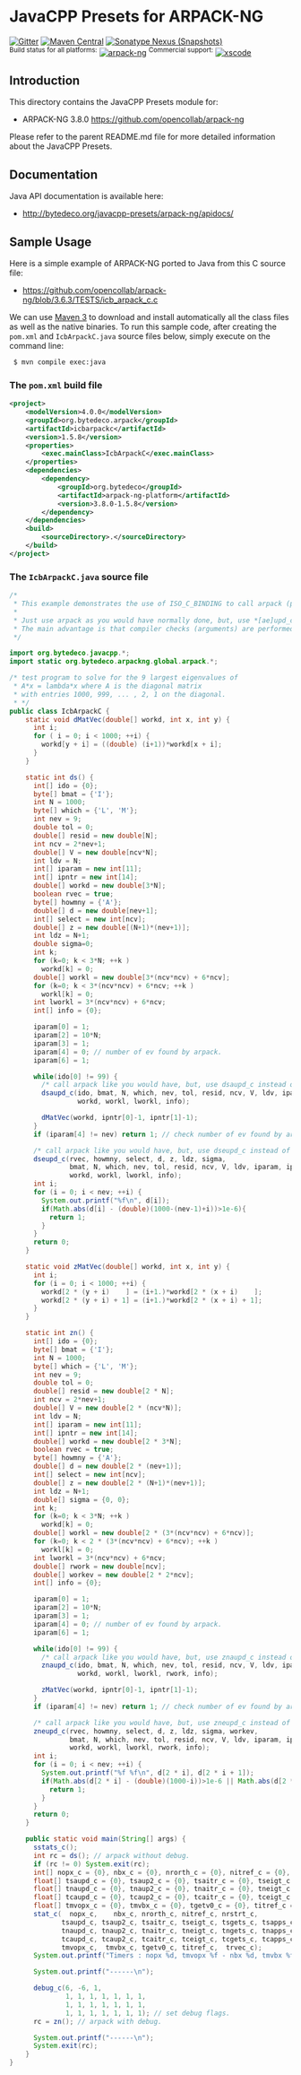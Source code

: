 JavaCPP Presets for ARPACK-NG
=============================

[![Gitter](https://badges.gitter.im/bytedeco/javacpp.svg)](https://gitter.im/bytedeco/javacpp) [![Maven Central](https://maven-badges.herokuapp.com/maven-central/org.bytedeco/arpack-ng/badge.svg)](https://maven-badges.herokuapp.com/maven-central/org.bytedeco/arpack-ng) [![Sonatype Nexus (Snapshots)](https://img.shields.io/nexus/s/https/oss.sonatype.org/org.bytedeco/arpack-ng.svg)](http://bytedeco.org/builds/)  
<sup>Build status for all platforms:</sup> [![arpack-ng](https://github.com/bytedeco/javacpp-presets/workflows/arpack-ng/badge.svg)](https://github.com/bytedeco/javacpp-presets/actions?query=workflow%3Aarpack-ng)  <sup>Commercial support:</sup> [![xscode](https://img.shields.io/badge/Available%20on-xs%3Acode-blue?style=?style=plastic&logo=appveyor&logo=data:image/png;base64,iVBORw0KGgoAAAANSUhEUgAAAEAAAABACAMAAACdt4HsAAAAGXRFWHRTb2Z0d2FyZQBBZG9iZSBJbWFnZVJlYWR5ccllPAAAAAZQTFRF////////VXz1bAAAAAJ0Uk5T/wDltzBKAAAAlUlEQVR42uzXSwqAMAwE0Mn9L+3Ggtgkk35QwcnSJo9S+yGwM9DCooCbgn4YrJ4CIPUcQF7/XSBbx2TEz4sAZ2q1RAECBAiYBlCtvwN+KiYAlG7UDGj59MViT9hOwEqAhYCtAsUZvL6I6W8c2wcbd+LIWSCHSTeSAAECngN4xxIDSK9f4B9t377Wd7H5Nt7/Xz8eAgwAvesLRjYYPuUAAAAASUVORK5CYII=)](https://xscode.com/bytedeco/javacpp-presets)


Introduction
------------
This directory contains the JavaCPP Presets module for:

 * ARPACK-NG 3.8.0  https://github.com/opencollab/arpack-ng

Please refer to the parent README.md file for more detailed information about the JavaCPP Presets.


Documentation
-------------
Java API documentation is available here:

 * http://bytedeco.org/javacpp-presets/arpack-ng/apidocs/


Sample Usage
------------
Here is a simple example of ARPACK-NG ported to Java from this C source file:

 * https://github.com/opencollab/arpack-ng/blob/3.6.3/TESTS/icb_arpack_c.c

We can use [Maven 3](http://maven.apache.org/) to download and install automatically all the class files as well as the native binaries. To run this sample code, after creating the `pom.xml` and `IcbArpackC.java` source files below, simply execute on the command line:
```bash
 $ mvn compile exec:java
```

### The `pom.xml` build file
```xml
<project>
    <modelVersion>4.0.0</modelVersion>
    <groupId>org.bytedeco.arpack</groupId>
    <artifactId>icbarpackc</artifactId>
    <version>1.5.8</version>
    <properties>
        <exec.mainClass>IcbArpackC</exec.mainClass>
    </properties>
    <dependencies>
        <dependency>
            <groupId>org.bytedeco</groupId>
            <artifactId>arpack-ng-platform</artifactId>
            <version>3.8.0-1.5.8</version>
        </dependency>
    </dependencies>
    <build>
        <sourceDirectory>.</sourceDirectory>
    </build>
</project>
```

### The `IcbArpackC.java` source file
```java
/*
 * This example demonstrates the use of ISO_C_BINDING to call arpack (portability).
 *
 * Just use arpack as you would have normally done, but, use *[ae]upd_c instead of *[ae]upd_.
 * The main advantage is that compiler checks (arguments) are performed at build time.
 */

import org.bytedeco.javacpp.*;
import static org.bytedeco.arpackng.global.arpack.*;

/* test program to solve for the 9 largest eigenvalues of
 * A*x = lambda*x where A is the diagonal matrix
 * with entries 1000, 999, ... , 2, 1 on the diagonal.
 * */
public class IcbArpackC {
    static void dMatVec(double[] workd, int x, int y) {
      int i;
      for ( i = 0; i < 1000; ++i) {
        workd[y + i] = ((double) (i+1))*workd[x + i];
      }
    }

    static int ds() {
      int[] ido = {0};
      byte[] bmat = {'I'};
      int N = 1000;
      byte[] which = {'L', 'M'};
      int nev = 9;
      double tol = 0;
      double[] resid = new double[N];
      int ncv = 2*nev+1;
      double[] V = new double[ncv*N];
      int ldv = N;
      int[] iparam = new int[11];
      int[] ipntr = new int[14];
      double[] workd = new double[3*N];
      boolean rvec = true;
      byte[] howmny = {'A'};
      double[] d = new double[nev+1];
      int[] select = new int[ncv];
      double[] z = new double[(N+1)*(nev+1)];
      int ldz = N+1;
      double sigma=0;
      int k;
      for (k=0; k < 3*N; ++k )
        workd[k] = 0;
      double[] workl = new double[3*(ncv*ncv) + 6*ncv];
      for (k=0; k < 3*(ncv*ncv) + 6*ncv; ++k )
        workl[k] = 0;
      int lworkl = 3*(ncv*ncv) + 6*ncv;
      int[] info = {0};

      iparam[0] = 1;
      iparam[2] = 10*N;
      iparam[3] = 1;
      iparam[4] = 0; // number of ev found by arpack.
      iparam[6] = 1;

      while(ido[0] != 99) {
        /* call arpack like you would have, but, use dsaupd_c instead of dsaupd_ */
        dsaupd_c(ido, bmat, N, which, nev, tol, resid, ncv, V, ldv, iparam, ipntr,
                 workd, workl, lworkl, info);

        dMatVec(workd, ipntr[0]-1, ipntr[1]-1);
      }
      if (iparam[4] != nev) return 1; // check number of ev found by arpack.

      /* call arpack like you would have, but, use dseupd_c instead of dseupd_ */
      dseupd_c(rvec, howmny, select, d, z, ldz, sigma,
               bmat, N, which, nev, tol, resid, ncv, V, ldv, iparam, ipntr,
               workd, workl, lworkl, info);
      int i;
      for (i = 0; i < nev; ++i) {
        System.out.printf("%f\n", d[i]);
        if(Math.abs(d[i] - (double)(1000-(nev-1)+i))>1e-6){
          return 1;
        }
      }
      return 0;
    }

    static void zMatVec(double[] workd, int x, int y) {
      int i;
      for (i = 0; i < 1000; ++i) {
        workd[2 * (y + i)    ] = (i+1.)*workd[2 * (x + i)    ];
        workd[2 * (y + i) + 1] = (i+1.)*workd[2 * (x + i) + 1];
      }
    }

    static int zn() {
      int[] ido = {0};
      byte[] bmat = {'I'};
      int N = 1000;
      byte[] which = {'L', 'M'};
      int nev = 9;
      double tol = 0;
      double[] resid = new double[2 * N];
      int ncv = 2*nev+1;
      double[] V = new double[2 * (ncv*N)];
      int ldv = N;
      int[] iparam = new int[11];
      int[] ipntr = new int[14];
      double[] workd = new double[2 * 3*N];
      boolean rvec = true;
      byte[] howmny = {'A'};
      double[] d = new double[2 * (nev+1)];
      int[] select = new int[ncv];
      double[] z = new double[2 * (N+1)*(nev+1)];
      int ldz = N+1;
      double[] sigma = {0, 0};
      int k;
      for (k=0; k < 3*N; ++k )
        workd[k] = 0;
      double[] workl = new double[2 * (3*(ncv*ncv) + 6*ncv)];
      for (k=0; k < 2 * (3*(ncv*ncv) + 6*ncv); ++k )
        workl[k] = 0;
      int lworkl = 3*(ncv*ncv) + 6*ncv;
      double[] rwork = new double[ncv];
      double[] workev = new double[2 * 2*ncv];
      int[] info = {0};

      iparam[0] = 1;
      iparam[2] = 10*N;
      iparam[3] = 1;
      iparam[4] = 0; // number of ev found by arpack.
      iparam[6] = 1;

      while(ido[0] != 99) {
        /* call arpack like you would have, but, use znaupd_c instead of znaupd_ */
        znaupd_c(ido, bmat, N, which, nev, tol, resid, ncv, V, ldv, iparam, ipntr,
                 workd, workl, lworkl, rwork, info);

        zMatVec(workd, ipntr[0]-1, ipntr[1]-1);
      }
      if (iparam[4] != nev) return 1; // check number of ev found by arpack.

      /* call arpack like you would have, but, use zneupd_c instead of zneupd_ */
      zneupd_c(rvec, howmny, select, d, z, ldz, sigma, workev,
               bmat, N, which, nev, tol, resid, ncv, V, ldv, iparam, ipntr,
               workd, workl, lworkl, rwork, info);
      int i;
      for (i = 0; i < nev; ++i) {
        System.out.printf("%f %f\n", d[2 * i], d[2 * i + 1]);
        if(Math.abs(d[2 * i] - (double)(1000-i))>1e-6 || Math.abs(d[2 * i + 1] - (double)(1000-i))>1e-6){
          return 1;
        }
      }
      return 0;
    }

    public static void main(String[] args) {
      sstats_c();
      int rc = ds(); // arpack without debug.
      if (rc != 0) System.exit(rc);
      int[] nopx_c = {0}, nbx_c = {0}, nrorth_c = {0}, nitref_c = {0}, nrstrt_c = {0};
      float[] tsaupd_c = {0}, tsaup2_c = {0}, tsaitr_c = {0}, tseigt_c = {0}, tsgets_c = {0}, tsapps_c = {0}, tsconv_c = {0};
      float[] tnaupd_c = {0}, tnaup2_c = {0}, tnaitr_c = {0}, tneigt_c = {0}, tngets_c = {0}, tnapps_c = {0}, tnconv_c = {0};
      float[] tcaupd_c = {0}, tcaup2_c = {0}, tcaitr_c = {0}, tceigt_c = {0}, tcgets_c = {0}, tcapps_c = {0}, tcconv_c = {0};
      float[] tmvopx_c = {0}, tmvbx_c = {0}, tgetv0_c = {0}, titref_c = {0}, trvec_c = {0};
      stat_c(  nopx_c,    nbx_c, nrorth_c, nitref_c, nrstrt_c,
             tsaupd_c, tsaup2_c, tsaitr_c, tseigt_c, tsgets_c, tsapps_c, tsconv_c,
             tnaupd_c, tnaup2_c, tnaitr_c, tneigt_c, tngets_c, tnapps_c, tnconv_c,
             tcaupd_c, tcaup2_c, tcaitr_c, tceigt_c, tcgets_c, tcapps_c, tcconv_c,
             tmvopx_c,  tmvbx_c, tgetv0_c, titref_c,  trvec_c);
      System.out.printf("Timers : nopx %d, tmvopx %f - nbx %d, tmvbx %f\n", nopx_c[0], tmvopx_c[0], nbx_c[0], tmvbx_c[0]);

      System.out.printf("------\n");

      debug_c(6, -6, 1,
              1, 1, 1, 1, 1, 1, 1,
              1, 1, 1, 1, 1, 1, 1,
              1, 1, 1, 1, 1, 1, 1); // set debug flags.
      rc = zn(); // arpack with debug.

      System.out.printf("------\n");
      System.exit(rc);
    }
}
```
